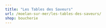 ```yaml
---
title: "Les Tables des Saveurs"
url: /moelan-sur-mer/les-tables-des-saveurs/
shop: boucherie
---
```

